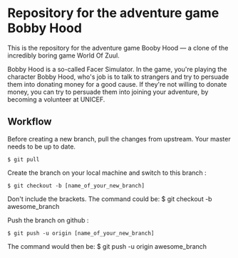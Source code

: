 # Repository for the adventure game Bobby Hood

This is the repository for the adventure game Booby Hood
— a clone of the incredibly boring game World Of Zuul.

Bobby Hood is a so-called Facer Simulator.
In the game, you're playing the character
Bobby Hood, who's job is to talk to strangers
and try to persuade them into donating money
for a good cause. If they're not willing to 
donate money, you can try to persuade them
into joining your adventure, by becoming
a volunteer at UNICEF.

## Workflow

Before creating a new branch, pull the changes from upstream.
Your master needs to be up to date.

```
$ git pull
```

Create the branch on your local machine and switch to this branch :
```
$ git checkout -b [name_of_your_new_branch]
```
Don't include the brackets. The command could be:
$ git checkout -b awesome_branch

Push the branch on github :

```
$ git push -u origin [name_of_your_new_branch]
```
The command would then be: $ git push -u origin awesome_branch